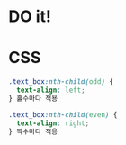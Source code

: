 # DO it!

# CSS
```css
.text_box:nth-child(odd) { 
  text-align: left;
} 홀수마다 적용

.text_box:nth-child(even) {
  text-align: right;
} 짝수마다 적용

```